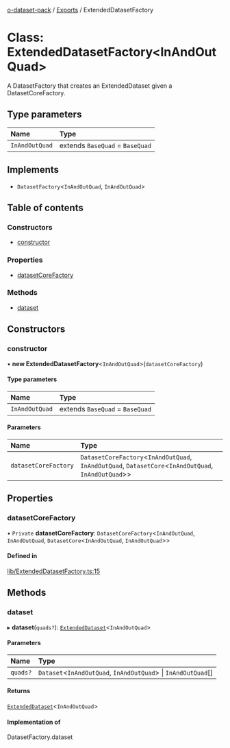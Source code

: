 [o-dataset-pack](../README.md) / [Exports](../modules.md) / ExtendedDatasetFactory

# Class: ExtendedDatasetFactory<InAndOutQuad\>

A DatasetFactory that creates an ExtendedDataset given a DatasetCoreFactory.

## Type parameters

| Name | Type |
| :------ | :------ |
| `InAndOutQuad` | extends `BaseQuad` = `BaseQuad` |

## Implements

- `DatasetFactory`<`InAndOutQuad`, `InAndOutQuad`\>

## Table of contents

### Constructors

- [constructor](ExtendedDatasetFactory.md#constructor)

### Properties

- [datasetCoreFactory](ExtendedDatasetFactory.md#datasetcorefactory)

### Methods

- [dataset](ExtendedDatasetFactory.md#dataset)

## Constructors

### constructor

• **new ExtendedDatasetFactory**<`InAndOutQuad`\>(`datasetCoreFactory`)

#### Type parameters

| Name | Type |
| :------ | :------ |
| `InAndOutQuad` | extends `BaseQuad` = `BaseQuad` |

#### Parameters

| Name | Type |
| :------ | :------ |
| `datasetCoreFactory` | `DatasetCoreFactory`<`InAndOutQuad`, `InAndOutQuad`, `DatasetCore`<`InAndOutQuad`, `InAndOutQuad`\>\> |

## Properties

### datasetCoreFactory

• `Private` **datasetCoreFactory**: `DatasetCoreFactory`<`InAndOutQuad`, `InAndOutQuad`, `DatasetCore`<`InAndOutQuad`, `InAndOutQuad`\>\>

#### Defined in

[lib/ExtendedDatasetFactory.ts:15](https://github.com/o-development/o-dataset-pack/blob/528bc35/lib/ExtendedDatasetFactory.ts#L15)

## Methods

### dataset

▸ **dataset**(`quads?`): [`ExtendedDataset`](ExtendedDataset.md)<`InAndOutQuad`\>

#### Parameters

| Name | Type |
| :------ | :------ |
| `quads?` | `Dataset`<`InAndOutQuad`, `InAndOutQuad`\> \| `InAndOutQuad`[] |

#### Returns

[`ExtendedDataset`](ExtendedDataset.md)<`InAndOutQuad`\>

#### Implementation of

DatasetFactory.dataset
